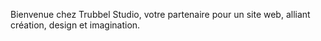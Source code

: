 Bienvenue chez Trubbel Studio, votre partenaire pour un site web, alliant création, design et imagination.
